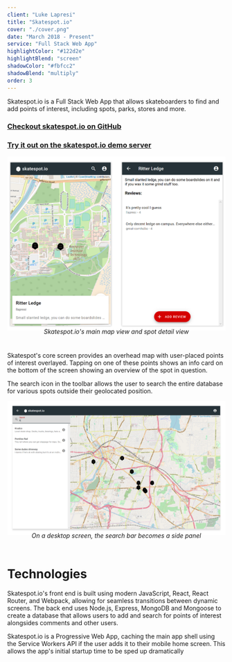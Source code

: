 ```yaml
---
client: "Luke Lapresi"
title: "Skatespot.io"
cover: "./cover.png"
date: "March 2018 - Present"
service: "Full Stack Web App"
highlightColor: "#122d2e"
highlightBlend: "screen"
shadowColor: "#fbfcc2"
shadowBlend: "multiply"
order: 3
---
```

Skatespot.io is a Full Stack Web App that allows skateboarders to find and add points of interest, including spots, parks, stores and more.

### [Checkout skatespot.io on GitHub](https://github.com/llapresi/skatespot.io)
### [Try it out on the skatespot.io demo server](https://skatespot-demo.herokuapp.com)

![](./skatespot_imgheader.png)
<div style="width: 100%; text-align: center; padding-bottom: 24px; margin-top: -24px">
    <em>Skatespot.io's main map view and spot detail view</em>
</div>

Skatespot's core screen provides an overhead map with user-placed points of interest overlayed. Tapping on one of these points shows an info card on the bottom of the screen showing an overview of the spot in question.

The search icon in the toolbar allows the user to search the entire database for various spots outside their
geolocated position.

![](./desktop_search.png)
<div style="width: 100%; text-align: center; padding-bottom: 24px; margin-top: -24px">
    <em>On a desktop screen, the search bar becomes a side panel</em>
</div>

# Technologies

Skatespot.io's front end is built using modern JavaScript, React, React Router, and Webpack, allowing for seamless transitions
between dynamic screens. The back end uses Node.js, Express, MongoDB and Mongoose to create a database that allows users to add and search for
points of interest alongsides comments and other users.

Skatespot.io is a Progressive Web App, caching the main app shell using the Service Workers API if the user adds it to their mobile home screen.
This allows the app's initial startup time to be sped up dramatically  

